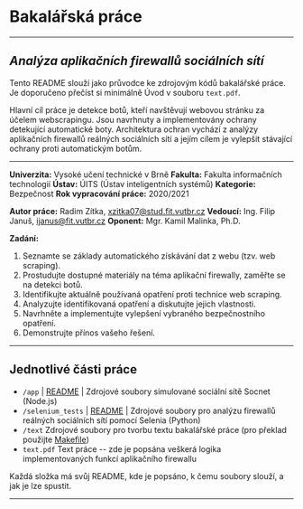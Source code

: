 # Bakalářská práce

---

## _Analýza aplikačních firewallů sociálních sítí_

Tento README slouží jako průvodce ke zdrojovým kódů bakalářské práce. Je doporučeno přečíst si minimálně Úvod v souboru `text.pdf`.

Hlavní cíl práce je detekce botů, kteří navštěvují webovou stránku za účelem webscrapingu. Jsou navrhnuty a implementovány ochrany detekující automatické boty. Architektura ochran vychází z analýzy aplikačních firewallů reálných sociálních sítí a jejím cílem je vylepšit stávající ochrany proti automatickým botům.

---


**Univerzita:** Vysoké učení technické v Brně
**Fakulta:** Fakulta informačních technologií
**Ústav:** ÚITS (Ústav inteligentních systémů)
**Kategorie:** Bezpečnost
**Rok vypracování práce:** 2020/2021

**Autor práce:** Radim Zítka, xzitka07@stud.fit.vutbr.cz
**Vedoucí:**    Ing. Filip Januš, ijanus@fit.vutbr.cz
**Oponent:** Mgr. Kamil Malinka, Ph.D.

**Zadání:**
1. Seznamte se základy automatického získávání dat z webu (tzv. web scraping).
2. Prostudujte dostupné materiály na téma aplikační firewally, zaměřte se na detekci botů.
3. Identifikujte aktuálně používaná opatření proti technice web scraping.
4. Analyzujte identifikovaná opatření a diskutujte jejich vlastnosti.
5. Navrhněte a implementujte vylepšení vybraného bezpečnostního opatření.
6. Demonstrujte přínos vašeho řešení.

---

   [app]: <https://github.com/radimzitka/BP-app/blob/main/app/README.md>
   [selenium]: <https://github.com/radimzitka/BP-app/blob/main/selenium_tests/README.md>
   [text]: <https://github.com/radimzitka/BP-Documents/blob/master/Makefile>
   
## Jednotlivé části práce

- `/app`  | [README][app] |  Zdrojové soubory simulované sociální sítě Socnet (Node.js)
- `/selenium_tests` | [README][selenium] | Zdrojové soubory pro analýzu firewallů reálných sociálních sítí pomocí Selenia (Python)
- `/text` Zdrojové soubory pro tvorbu textu bakalářské práce (pro překlad použijte [Makefile][text])
- `text.pdf` Text práce -- zde je popsána veškerá logika implementovaných funkcí aplikačního firewallu

Každá složka má svůj README, kde je popsáno, k čemu soubory slouží, a jak je lze spustit.

---
